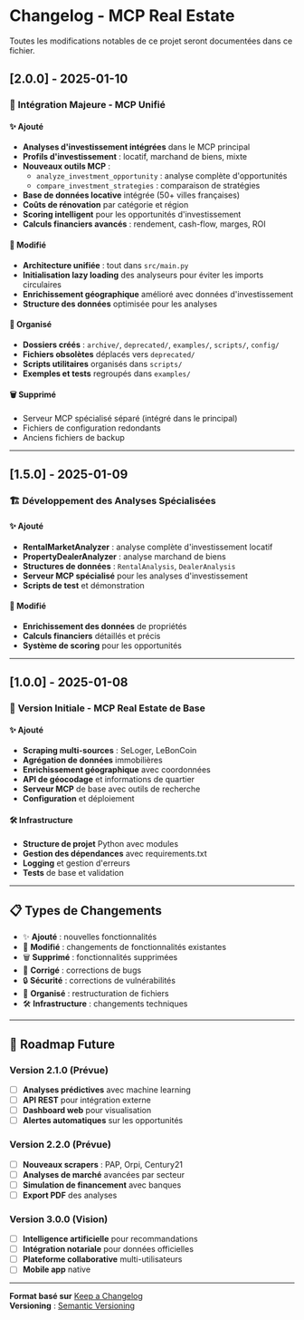 # Changelog - MCP Real Estate

Toutes les modifications notables de ce projet seront documentées dans ce fichier.

## [2.0.0] - 2025-01-10

### 🎉 **Intégration Majeure - MCP Unifié**

#### ✨ Ajouté
- **Analyses d'investissement intégrées** dans le MCP principal
- **Profils d'investissement** : locatif, marchand de biens, mixte
- **Nouveaux outils MCP** :
  - `analyze_investment_opportunity` : analyse complète d'opportunités
  - `compare_investment_strategies` : comparaison de stratégies
- **Base de données locative** intégrée (50+ villes françaises)
- **Coûts de rénovation** par catégorie et région
- **Scoring intelligent** pour les opportunités d'investissement
- **Calculs financiers avancés** : rendement, cash-flow, marges, ROI

#### 🔧 Modifié
- **Architecture unifiée** : tout dans `src/main.py`
- **Initialisation lazy loading** des analyseurs pour éviter les imports circulaires
- **Enrichissement géographique** amélioré avec données d'investissement
- **Structure des données** optimisée pour les analyses

#### 📁 Organisé
- **Dossiers créés** : `archive/`, `deprecated/`, `examples/`, `scripts/`, `config/`
- **Fichiers obsolètes** déplacés vers `deprecated/`
- **Scripts utilitaires** organisés dans `scripts/`
- **Exemples et tests** regroupés dans `examples/`

#### 🗑️ Supprimé
- Serveur MCP spécialisé séparé (intégré dans le principal)
- Fichiers de configuration redondants
- Anciens fichiers de backup

---

## [1.5.0] - 2025-01-09

### 🏗️ **Développement des Analyses Spécialisées**

#### ✨ Ajouté
- **RentalMarketAnalyzer** : analyse complète d'investissement locatif
- **PropertyDealerAnalyzer** : analyse marchand de biens
- **Structures de données** : `RentalAnalysis`, `DealerAnalysis`
- **Serveur MCP spécialisé** pour les analyses d'investissement
- **Scripts de test** et démonstration

#### 🔧 Modifié
- **Enrichissement des données** de propriétés
- **Calculs financiers** détaillés et précis
- **Système de scoring** pour les opportunités

---

## [1.0.0] - 2025-01-08

### 🎯 **Version Initiale - MCP Real Estate de Base**

#### ✨ Ajouté
- **Scraping multi-sources** : SeLoger, LeBonCoin
- **Agrégation de données** immobilières
- **Enrichissement géographique** avec coordonnées
- **API de géocodage** et informations de quartier
- **Serveur MCP** de base avec outils de recherche
- **Configuration** et déploiement

#### 🛠️ Infrastructure
- **Structure de projet** Python avec modules
- **Gestion des dépendances** avec requirements.txt
- **Logging** et gestion d'erreurs
- **Tests** de base et validation

---

## 📋 Types de Changements

- ✨ **Ajouté** : nouvelles fonctionnalités
- 🔧 **Modifié** : changements de fonctionnalités existantes
- 🗑️ **Supprimé** : fonctionnalités supprimées
- 🐛 **Corrigé** : corrections de bugs
- 🔒 **Sécurité** : corrections de vulnérabilités
- 📁 **Organisé** : restructuration de fichiers
- 🛠️ **Infrastructure** : changements techniques

---

## 🔮 Roadmap Future

### Version 2.1.0 (Prévue)
- [ ] **Analyses prédictives** avec machine learning
- [ ] **API REST** pour intégration externe
- [ ] **Dashboard web** pour visualisation
- [ ] **Alertes automatiques** sur les opportunités

### Version 2.2.0 (Prévue)
- [ ] **Nouveaux scrapers** : PAP, Orpi, Century21
- [ ] **Analyses de marché** avancées par secteur
- [ ] **Simulation de financement** avec banques
- [ ] **Export PDF** des analyses

### Version 3.0.0 (Vision)
- [ ] **Intelligence artificielle** pour recommandations
- [ ] **Intégration notariale** pour données officielles
- [ ] **Plateforme collaborative** multi-utilisateurs
- [ ] **Mobile app** native

---

**Format basé sur** [Keep a Changelog](https://keepachangelog.com/fr/1.0.0/)  
**Versioning** : [Semantic Versioning](https://semver.org/lang/fr/)
